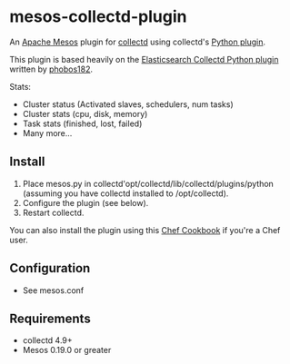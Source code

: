 mesos-collectd-plugin
=====================

An [Apache Mesos](http://mesos.apache.org) plugin for [collectd](http://collectd.org) using collectd's [Python plugin](http://collectd.org/documentation/manpages/collectd-python.5.shtml).

This plugin is based heavily on the [Elasticsearch Collectd Python plugin](https://github.com/phobos182/collectd-elasticsearch) written by [phobos182](https://github.com/phobos182).

Stats:
 * Cluster status (Activated slaves, schedulers, num tasks)
 * Cluster stats (cpu, disk, memory)
 * Task stats (finished, lost, failed)
 * Many more...

Install
-------
 1. Place mesos.py in collectd'opt/collectd/lib/collectd/plugins/python (assuming you have collectd installed to /opt/collectd).
 2. Configure the plugin (see below).
 3. Restart collectd.

You can also install the plugin using this [Chef Cookbook](https://github.com/duedil-ltd/chef-collectd-mesos) if you're a Chef user.

Configuration
-------------
 * See mesos.conf

Requirements
------------
 * collectd 4.9+
 * Mesos 0.19.0 or greater
